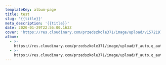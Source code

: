 ```yaml
---
templateKey: album-page
title: test
slug: '{{title}}'
meta_description: '{{title}}'
date: 2020-01-29T22:56:00.163Z
cover: 'https://res.cloudinary.com/przedszkole371/image/upload/v1572197875/sample.jpg'
album:
  - >-
    https://res.cloudinary.com/przedszkole371/image/upload/f_auto,q_auto/c_fill,w_1200/v1574681841/Aktualno%C5%9Bci/hsgq9dsoc1dclwjgsfyy.jpg
  - >-
    https://res.cloudinary.com/przedszkole371/image/upload/f_auto,q_auto/c_fill,w_1200/v1574681715/Aktualno%C5%9Bci/y12c73nlvfh39qr2tvvl.jpg
---
```



